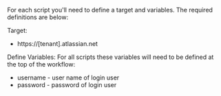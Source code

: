 For each script you'll need to define a target and variables. The required definitions are below:

Target:
- https://[tenant].atlassian.net
  
Define Variables:
For all scripts these variables will need to be defined at the top of the workflow: 
- username - user name of login user
- password - password of login user
